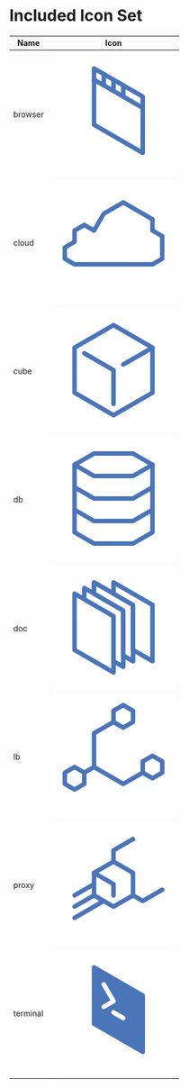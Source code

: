 # Included Icon Set

| Name | Icon |
| ---- | ---- |
| browser | ![browser](img/included/browser.svg) |
| cloud | ![cloud](img/included/cloud.svg) |
| cube | ![cube](img/included/cube.svg) |
| db | ![db](img/included/db.svg) |
| doc | ![doc](img/included/doc.svg) |
| lb | ![lb](img/included/lb.svg) |
| proxy | ![proxy](img/included/proxy.svg) |
| terminal | ![terminal](img/included/terminal.svg) |
